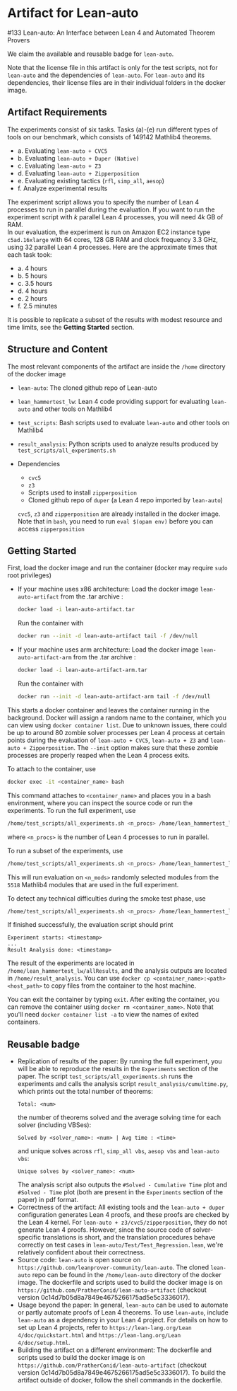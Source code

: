 # Artifact for Lean-auto

#133 Lean-auto: An Interface between Lean 4 and Automated Theorem Provers

We claim the available and reusable badge for `lean-auto`.

Note that the license file in this artifact is only for the test scripts, not for `lean-auto` and the dependencies of `lean-auto`. For `lean-auto` and its dependencies, their license files are in their individual folders in the docker image.

## Artifact Requirements

The experiments consist of six tasks. Tasks (a)-(e) run different types of tools on our benchmark, which consists of 149142 Mathlib4 theorems.
* a. Evaluating `lean-auto + CVC5`
* b. Evaluating `lean-auto + Duper (Native)`
* c. Evaluating `lean-auto + Z3`
* d. Evaluating `lean-auto + Zipperposition`
* e. Evaluating existing tactics (`rfl`, `simp_all`, `aesop`)
* f. Analyze experimental results

The experiment script allows you to specify the number of Lean 4 processes to run in parallel during the evaluation. If you want to run the experiment script with $k$ parallel Lean 4 processes, you will need $4k$ GB of RAM.  
In our evaluation, the experiment is run on Amazon EC2 instance type `c5ad.16xlarge` with 64 cores, 128 GB RAM and clock frequency 3.3 GHz, using 32 parallel Lean 4 processes. Here are the approximate times that each task took:
* a. 4 hours
* b. 5 hours
* c. 3.5 hours
* d. 4 hours
* e. 2 hours
* f. 2.5 minutes

It is possible to replicate a subset of the results with modest resource and time limits, see the **Getting Started** section.

## Structure and Content

The most relevant components of the artifact are inside the `/home` directory of the docker image
* `lean-auto`: The cloned github repo of Lean-auto
* `lean_hammertest_lw`: Lean 4 code providing support for evaluating `lean-auto` and other tools on Mathlib4
* `test_scripts`: Bash scripts used to evaluate `lean-auto` and other tools on Mathlib4
* `result_analysis`: Python scripts used to analyze results produced by `test_scripts/all_experiments.sh`
* Dependencies
  * `cvc5`
  * `z3`
  * Scripts used to install `zipperposition`
  * Cloned github repo of `duper` (a Lean 4 repo imported by `lean-auto`)

  `cvc5`, `z3` and `zipperposition` are already installed in the docker image. Note that in `bash`, you need to run `eval $(opam env)` before you can access `zipperposition`


## Getting Started

First, load the docker image and run the container (docker may require `sudo` root privileges)
* If your machine uses x86 architecture: Load the docker image `lean-auto-artifact` from the .tar archive :
  ```bash
  docker load -i lean-auto-artifact.tar
  ```

  Run the container with
  ```bash
  docker run --init -d lean-auto-artifact tail -f /dev/null
  ```
* If your machine uses arm architecture: Load the docker image `lean-auto-artifact-arm` from the .tar archive :
  ```bash
  docker load -i lean-auto-artifact-arm.tar
  ```

  Run the container with
  ```bash
  docker run --init -d lean-auto-artifact-arm tail -f /dev/null
  ```

This starts a docker container and leaves the container running in the background. Docker will assign a random name to the container, which you can view using ``docker container list``. Due to unknown issues, there could be up to around 80 zombie solver processes per Lean 4 process at certain points during the evaluation of `lean-auto + CVC5`, `lean-auto + Z3` and `lean-auto + Zipperposition`. The ``--init`` option makes sure that these zombie processes are properly reaped when the Lean 4 process exits.

To attach to the container, use
```bash
docker exec -it <container_name> bash
```

This command attaches to `<container_name>` and places you in a bash environment, where you can inspect the source code or run the experiments. To run the full experiment, use
```bash
/home/test_scripts/all_experiments.sh <n_procs> /home/lean_hammertest_lw
```
where `<n_procs>` is the number of Lean 4 processes to run in parallel.

To run a subset of the experiments, use
```bash
/home/test_scripts/all_experiments.sh <n_procs> /home/lean_hammertest_lw <n_mods>
```
This will run evaluation on `<n_mods>` randomly selected modules from the ``5518`` Mathlib4 modules that are used in the full experiment.

To detect any technical difficulties during the smoke test phase, use
```bash
/home/test_scripts/all_experiments.sh <n_procs> /home/lean_hammertest_lw 4
```

If finished successfully, the evaluation script should print

```
Experiment starts: <timestamp>
...
Result Analysis done: <timestamp>
```

The result of the experiments are located in `/home/lean_hammertest_lw/allResults`, and the analysis outputs are located in `/home/result_analysis`. You can use ``docker cp <container_name>:<path> <host_path>`` to copy files from the container to the host machine.

You can exit the container by typing `exit`. After exiting the container, you can remove the container using ``docker rm <container_name>``. Note that you'll need ``docker container list -a`` to view the names of exited containers.


## Reusable badge
* Replication of results of the paper: By running the full experiment, you will be able to reproduce the results in the `Experiments` section of the paper. The script `test_scripts/all_experiments.sh` runs the experiments and calls the analysis script `result_analysis/cumultime.py`, which prints out the total number of theorems:
  ```
  Total: <num>
  ```
  the number of theorems solved and the average solving time for each solver (including VBSes):
  ```
  Solved by <solver_name>: <num> | Avg time : <time>
  ```
  and unique solves across `rfl`, `simp_all vbs`, `aesop vbs` and `lean-auto vbs`:
  ```
  Unique solves by <solver_name>: <num>
  ```
  The analysis script also outputs the `#Solved - Cumulative Time` plot and `#Solved - Time` plot (both are present in the `Experiments` section of the paper) in pdf format.
* Correctness of the artifact: All existing tools and the `lean-auto + duper` configuration generates Lean 4 proofs, and these proofs are checked by the Lean 4 kernel. For `lean-auto + z3/cvc5/zipperposition`, they do not generate Lean 4 proofs. However, since the source code of solver-specific translations is short, and the translation procedures behave correctly on test cases in `lean-auto/Test/Test_Regression.lean`, we're relatively confident about their correctness.
* Source code: `lean-auto` is open source on `https://github.com/leanprover-community/lean-auto`. The cloned `lean-auto` repo can be found in the `/home/lean-auto` directory of the docker image. The dockerfile and scripts used to build the docker image is on `https://github.com/PratherConid/lean-auto-artifact` (checkout version 0c14d7b05d8a7849e4675266175ad5e5c3336017).
* Usage beyond the paper: In general, ``lean-auto`` can be used to automate or partly automate proofs of Lean 4 theorems. To use ``lean-auto``, include ``lean-auto`` as a dependency in your Lean 4 project. For details on how to set up Lean 4 projects, refer to `https://lean-lang.org/Lean 4/doc/quickstart.html` and `https://lean-lang.org/Lean 4/doc/setup.html`.
* Building the artifact on a different environment: The dockerfile and scripts used to build the docker image is on `https://github.com/PratherConid/lean-auto-artifact` (checkout version 0c14d7b05d8a7849e4675266175ad5e5c3336017). To build the artifact outside of docker, follow the shell commands in the dockerfile.